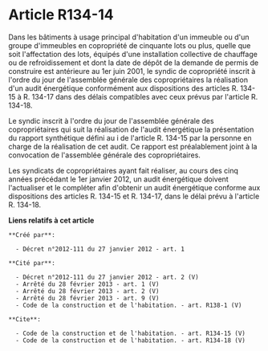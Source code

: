 # Article R134-14

Dans les bâtiments à usage principal d'habitation d'un immeuble ou d'un groupe d'immeubles en copropriété de cinquante lots
ou plus, quelle que soit l'affectation des lots, équipés d'une installation collective de chauffage ou de refroidissement et
dont la date de dépôt de la demande de permis de construire est antérieure au 1er juin 2001, le syndic de copropriété inscrit
à l'ordre du jour de l'assemblée générale des copropriétaires la réalisation d'un audit énergétique conformément aux
dispositions des articles R. 134-15 à R. 134-17 dans des délais compatibles avec ceux prévus par l'article R. 134-18. 

Le syndic inscrit à l'ordre du jour de l'assemblée générale des copropriétaires qui suit la réalisation de l'audit
énergétique la présentation du rapport synthétique défini au i de l'article R. 134-15 par la personne en charge de la
réalisation de cet audit. Ce rapport est préalablement joint à la convocation de l'assemblée générale des copropriétaires. 

Les syndicats de copropriétaires ayant fait réaliser, au cours des cinq années précédant le 1er janvier 2012, un audit
énergétique doivent l'actualiser et le compléter afin d'obtenir un audit énergétique conforme aux dispositions des articles
R. 134-15 et R. 134-17, dans le délai prévu à l'article R. 134-18.

**Liens relatifs à cet article**

	**Créé par**:

	  - Décret n°2012-111 du 27 janvier 2012 - art. 1

	**Cité par**:

	  - Décret n°2012-111 du 27 janvier 2012 - art. 2 (V)
	  - Arrêté du 28 février 2013 - art. 1 (V)
	  - Arrêté du 28 février 2013 - art. 2 (V)
	  - Arrêté du 28 février 2013 - art. 9 (V)
	  - Code de la construction et de l'habitation. - art. R138-1 (V)

	**Cite**:

	  - Code de la construction et de l'habitation. - art. R134-15 (V)
	  - Code de la construction et de l'habitation. - art. R134-18 (V)
